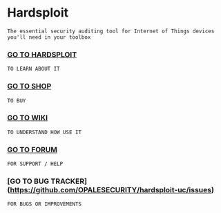 # Hardsploit

    The essential security auditing tool for Internet of Things devices you'll need in your toolbox

### [GO TO HARDSPLOIT](http://www.hardsploit.io)

    TO LEARN ABOUT IT

### [GO TO SHOP](https://www.shop-hardsploit.com)
    TO BUY

### [GO TO WIKI](http://wiki.hardsploit.io)

    TO UNDERSTAND HOW USE IT

### [GO TO FORUM](http://forum.hardsploit.io)

    FOR SUPPORT / HELP

### [GO TO BUG TRACKER] (https://github.com/OPALESECURITY/hardsploit-uc/issues)

    FOR BUGS OR IMPROVEMENTS
